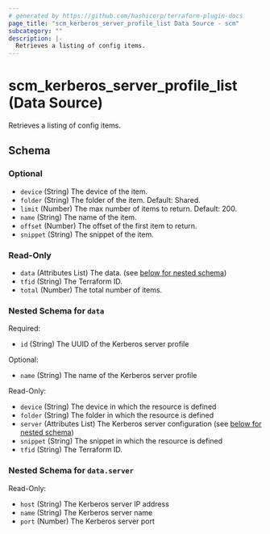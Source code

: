```yaml
---
# generated by https://github.com/hashicorp/terraform-plugin-docs
page_title: "scm_kerberos_server_profile_list Data Source - scm"
subcategory: ""
description: |-
  Retrieves a listing of config items.
---
```


# scm_kerberos_server_profile_list (Data Source)

Retrieves a listing of config items.



<!-- schema generated by tfplugindocs -->
## Schema

### Optional

- `device` (String) The device of the item.
- `folder` (String) The folder of the item. Default: Shared.
- `limit` (Number) The max number of items to return. Default: 200.
- `name` (String) The name of the item.
- `offset` (Number) The offset of the first item to return.
- `snippet` (String) The snippet of the item.

### Read-Only

- `data` (Attributes List) The data. (see [below for nested schema](#nestedatt--data))
- `tfid` (String) The Terraform ID.
- `total` (Number) The total number of items.

<a id="nestedatt--data"></a>
### Nested Schema for `data`

Required:

- `id` (String) The UUID of the Kerberos server profile

Optional:

- `name` (String) The name of the Kerberos server profile

Read-Only:

- `device` (String) The device in which the resource is defined
- `folder` (String) The folder in which the resource is defined
- `server` (Attributes List) The Kerberos server configuration (see [below for nested schema](#nestedatt--data--server))
- `snippet` (String) The snippet in which the resource is defined
- `tfid` (String) The Terraform ID.

<a id="nestedatt--data--server"></a>
### Nested Schema for `data.server`

Read-Only:

- `host` (String) The Kerberos server IP address
- `name` (String) The Kerberos server name
- `port` (Number) The Kerberos server port

